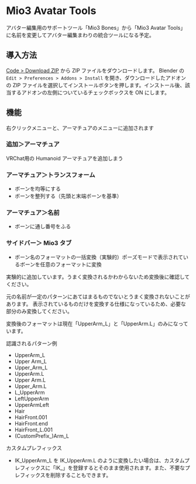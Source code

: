 # Mio3 Avatar Tools

アバター編集用のサポートツール「Mio3 Bones」から「Mio3 Avatar Tools」に名前を変更してアバター編集まわりの統合ツールになる予定。

## 導入方法

[Code > Download ZIP](https://github.com/mio3io/Mio3Bones/archive/master.zip) から ZIP ファイルをダウンロードします。
Blender の `Edit > Preferences > Addons > Install` を開き、ダウンロードしたアドオンの ZIP ファイルを選択してインストールボタンを押します。インストール後、該当するアドオンの左側についているチェックボックスを ON にします。

## 機能

右クリックメニューと、アーマチュアのメニューに追加されます

### 追加＞アーマチュア

VRChat用の Humanoid アーマチュアを追加しまう

### アーマチュア＞トランスフォーム

-   ボーンを均等にする
-   ボーンを整列する（先頭と末端ボーンを基準）

### アーマチュア＞名前

-   ボーンに通し番号をふる

### サイドバー＞ Mio3 タブ

-   ボーン名のフォーマットの一括変換（実験的）ポーズモードで表示されているボーンを任意のフォーマットに変換

実験的に追加しています。うまく変換されるかわからないため変換後に確認してください。

元の名前が一定のパターンにあてはまるものでないとうまく変換されないことがあります。
表示されているものだけを変換する仕様になっているため、必要な部分のみ変換してください。

変換後のフォーマットは現在「UpperArm_L」と「UpperArm.L」のみになっています。

認識されるパターン例

-   UpperArm_L
-   Upper Arm_L
-   Upper_Arm_L
-   UpperArm.L
-   Upper Arm.L
-   Upper_Arm.L
-   L_UpperArm
-   LeftUpperArm
-   UpperArmLeft
-   Hair
-   HairFront.001
-   HairFront.end
-   HairFront_L.001
-   (CustomPrefix\_)Arm_L

カスタムプレフィックス

-   IK_UpperArm_L を IK_UpperArm.L のように変換したい場合は、カスタムプレフィックスに「IK_」を登録するとそのまま使用されます。また、不要なプレフィックスを削除することもできます。

<!--
おそらく期待どおりに変換されないパターン

-   IK_Arm_L のような大文字が続くパターンは I と K は分離され I_K_Arm_L のように扱われるため、カスタムプレフィックスとして登録してください（IK_を登録するとそのまま使用されます）
-->